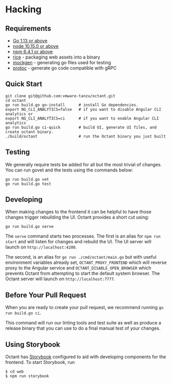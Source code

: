 # Hacking

## Requirements

* [Go 1.13 or above](https://golang.org/dl/)
* [node 10.15.0 or above](https://nodejs.org/en/)
* [npm 6.4.1 or above](https://www.npmjs.com/get-npm)
* [rice](https://github.com/GeertJohan/go.rice) - packaging web assets into a binary
* [mockgen](https://github.com/golang/mock) - generating go files used for testing
* [protoc](https://github.com/golang/protobuf) - generate go code compatible with gRPC

## Quick Start

    git clone git@github.com:vmware-tanzu/octant.git
    cd octant
    go run build.go go-install      # install Go dependencies.
    export NG_CLI_ANALYTICS=false   # if you want to disable Angular CLI analytics or
    export NG_CLI_ANALYTICS=ci      # if you want to enable Angular CLI analytics
    go run build.go ci-quick        # build UI, generate UI files, and create octant binary.
    ./build/octant                  # run the Octant binary you just built

## Testing

We generally require tests be added for all but the most trivial of changes. You can run govet and the tests using the commands below:

    go run build.go vet
    go run build.go test

## Developing

When making changes to the frontend it can be helpful to have those changes trigger rebuilding the UI. Octant provides a short cut
using:

    go run build.go serve

The `serve` command starts two processes. The first is an alias for `npm run start` and will listen for changes and rebuild the UI.
The UI server will launch on `http://localhost:4200`.

The second, is an alias for `go run ./cmd/octant/main.go` but with useful environment variables already set, `OCTANT_PROXY_FRONTEND` which will reverse proxy to the Angular service and `OCTANT_DISABLE_OPEN_BROWSER` which prevents Octant from attempting to start the default system browser. The Octant server will launch on `http://localhost:7777`.

## Before Your Pull Request

When you are ready to create your pull request, we recommend running `go run build.go ci`.

This command will run our linting tools and test suite as well as produce a release binary that you can use to do a final
manual test of your changes.

## Using Storybook

Octant has [Storybook](https://storybook.js.org/) configured to aid with developing components for the frontend. To start Storybook, run

```console
$ cd web
$ npm run storybook
```
